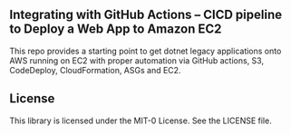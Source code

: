 ## Integrating with GitHub Actions – CICD pipeline to Deploy a Web App to Amazon EC2

This repo provides a starting point to get dotnet legacy applications onto AWS running on EC2 with proper automation via GitHub actions, S3, CodeDeploy, CloudFormation, ASGs and EC2.

## License

This library is licensed under the MIT-0 License. See the LICENSE file.
